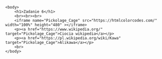 <!DOCTYPE html>
<html>
    <head>
        <meta charset="UTF-8">
        <meta name="description" content="Strona na Tworzenie stron i aplikacji internetowych">
        <meta name="keywords" content="HTML, CSS">
    </head>

    <body>
        <h1>Zadanie 6</h1>
        <br><br><br>
        <iframe name="Pickolage_Cage" src="https://htmlcolorcodes.com/" width="100%" height="480" ></iframe>
        <p><a href="https://www.wikipedia.org/" target="Pickolage_Cage">Ciocia wikipedia</a></p>
        <p><a href="https://pl.wikipedia.org/wiki/Kawa" target="Pickolage_Cage">Alikawa</a></p>
        <br>
    </body>
